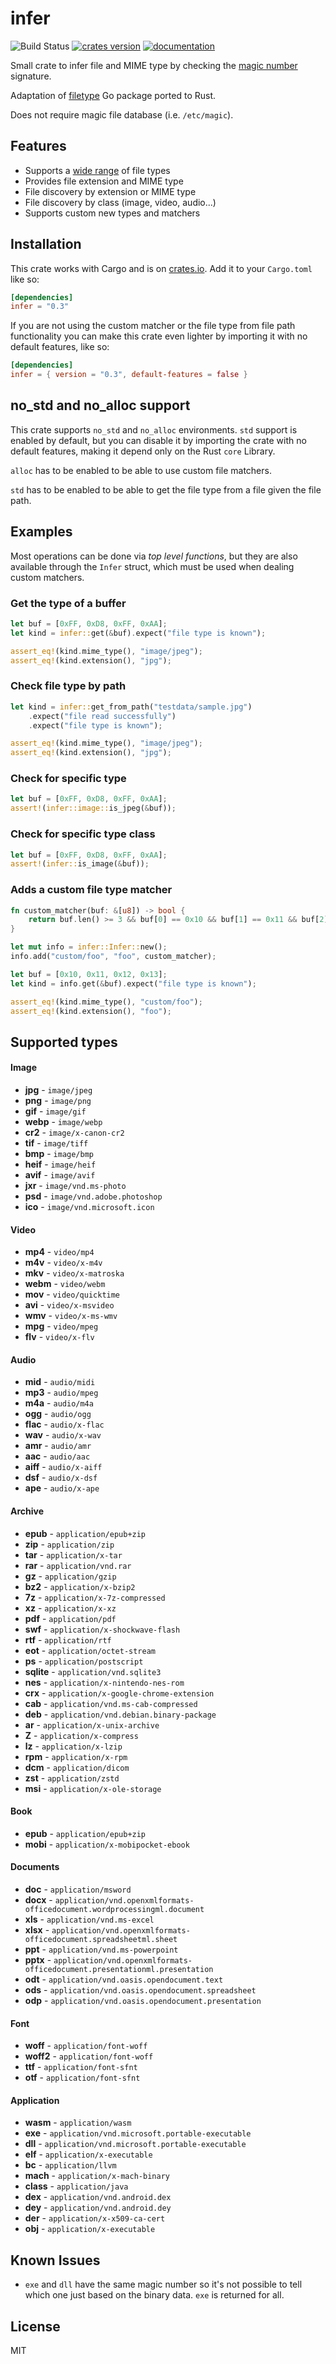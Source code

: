# infer

![Build Status](https://github.com/bojand/infer/workflows/build/badge.svg)
[![crates version](https://img.shields.io/crates/v/infer.svg)](https://crates.io/crates/infer)
[![documentation](https://docs.rs/infer/badge.svg)](https://docs.rs/infer)

Small crate to infer file and MIME type by checking the
[magic number](https://en.wikipedia.org/wiki/Magic_number_(programming)) signature. 

Adaptation of [filetype](https://github.com/h2non/filetype) Go package ported to Rust. 

Does not require magic file database (i.e. `/etc/magic`). 

## Features

- Supports a [wide range](#supported-types) of file types
- Provides file extension and MIME type
- File discovery by extension or MIME type
- File discovery by class (image, video, audio...)
- Supports custom new types and matchers

## Installation

This crate works with Cargo and is on [crates.io](https://crates.io/crates/infer).
Add it to your `Cargo.toml` like so:

```toml
[dependencies]
infer = "0.3"
```

If you are not using the custom matcher or the file type from file path functionality you
can make this crate even lighter by importing it with no default features, like so:

```toml
[dependencies]
infer = { version = "0.3", default-features = false }
```

## no_std and no_alloc support

This crate supports `no_std` and `no_alloc` environments. `std` support is enabled by default,
but you can disable it by importing the crate with no default features, making it depend
only on the Rust `core` Library.

`alloc` has to be enabled to be able to use custom file matchers.

`std` has to be enabled to be able to get the file type from a file given the file path.

## Examples

Most operations can be done via _top level functions_, but they are also available through the `Infer`
struct, which must be used when dealing custom matchers.

### Get the type of a buffer

```rust
let buf = [0xFF, 0xD8, 0xFF, 0xAA];
let kind = infer::get(&buf).expect("file type is known");

assert_eq!(kind.mime_type(), "image/jpeg");
assert_eq!(kind.extension(), "jpg");
```

### Check file type by path

```rust
let kind = infer::get_from_path("testdata/sample.jpg")
    .expect("file read successfully")
    .expect("file type is known");

assert_eq!(kind.mime_type(), "image/jpeg");
assert_eq!(kind.extension(), "jpg");
```

### Check for specific type

```rust
let buf = [0xFF, 0xD8, 0xFF, 0xAA];
assert!(infer::image::is_jpeg(&buf));
```

### Check for specific type class

```rust
let buf = [0xFF, 0xD8, 0xFF, 0xAA];
assert!(infer::is_image(&buf));
```

### Adds a custom file type matcher
    
```rust
fn custom_matcher(buf: &[u8]) -> bool {
    return buf.len() >= 3 && buf[0] == 0x10 && buf[1] == 0x11 && buf[2] == 0x12;
}

let mut info = infer::Infer::new();
info.add("custom/foo", "foo", custom_matcher);

let buf = [0x10, 0x11, 0x12, 0x13];
let kind = info.get(&buf).expect("file type is known");

assert_eq!(kind.mime_type(), "custom/foo");
assert_eq!(kind.extension(), "foo");
```

## Supported types

#### Image

- **jpg** - `image/jpeg`
- **png** - `image/png`
- **gif** - `image/gif`
- **webp** - `image/webp`
- **cr2** - `image/x-canon-cr2`
- **tif** - `image/tiff`
- **bmp** - `image/bmp`
- **heif** - `image/heif`
- **avif** - `image/avif`
- **jxr** - `image/vnd.ms-photo`
- **psd** - `image/vnd.adobe.photoshop`
- **ico** - `image/vnd.microsoft.icon`

#### Video

- **mp4** - `video/mp4`
- **m4v** - `video/x-m4v`
- **mkv** - `video/x-matroska`
- **webm** - `video/webm`
- **mov** - `video/quicktime`
- **avi** - `video/x-msvideo`
- **wmv** - `video/x-ms-wmv`
- **mpg** - `video/mpeg`
- **flv** - `video/x-flv`

#### Audio

- **mid** - `audio/midi`
- **mp3** - `audio/mpeg`
- **m4a** - `audio/m4a`
- **ogg** - `audio/ogg`
- **flac** - `audio/x-flac`
- **wav** - `audio/x-wav`
- **amr** - `audio/amr`
- **aac** - `audio/aac`
- **aiff** - `audio/x-aiff`
- **dsf** - `audio/x-dsf`
- **ape** - `audio/x-ape`

#### Archive

- **epub** - `application/epub+zip`
- **zip** - `application/zip`
- **tar** - `application/x-tar`
- **rar** - `application/vnd.rar`
- **gz** - `application/gzip`
- **bz2** - `application/x-bzip2`
- **7z** - `application/x-7z-compressed`
- **xz** - `application/x-xz`
- **pdf** - `application/pdf`
- **swf** - `application/x-shockwave-flash`
- **rtf** - `application/rtf`
- **eot** - `application/octet-stream`
- **ps** - `application/postscript`
- **sqlite** - `application/vnd.sqlite3`
- **nes** - `application/x-nintendo-nes-rom`
- **crx** - `application/x-google-chrome-extension`
- **cab** - `application/vnd.ms-cab-compressed`
- **deb** - `application/vnd.debian.binary-package`
- **ar** - `application/x-unix-archive`
- **Z** - `application/x-compress`
- **lz** - `application/x-lzip`
- **rpm** - `application/x-rpm`
- **dcm** - `application/dicom`
- **zst** - `application/zstd`
- **msi** - `application/x-ole-storage`

#### Book

- **epub** - `application/epub+zip`
- **mobi** - `application/x-mobipocket-ebook`

#### Documents

- **doc** - `application/msword`
- **docx** - `application/vnd.openxmlformats-officedocument.wordprocessingml.document`
- **xls** - `application/vnd.ms-excel`
- **xlsx** - `application/vnd.openxmlformats-officedocument.spreadsheetml.sheet`
- **ppt** - `application/vnd.ms-powerpoint`
- **pptx** - `application/vnd.openxmlformats-officedocument.presentationml.presentation`
- **odt** - `application/vnd.oasis.opendocument.text`
- **ods** - `application/vnd.oasis.opendocument.spreadsheet`
- **odp** - `application/vnd.oasis.opendocument.presentation`

#### Font

- **woff** - `application/font-woff`
- **woff2** - `application/font-woff`
- **ttf** - `application/font-sfnt`
- **otf** - `application/font-sfnt`

#### Application

- **wasm** - `application/wasm`
- **exe** - `application/vnd.microsoft.portable-executable`
- **dll** - `application/vnd.microsoft.portable-executable`
- **elf** - `application/x-executable`
- **bc** - `application/llvm`
- **mach** - `application/x-mach-binary`
- **class** - `application/java`
- **dex** - `application/vnd.android.dex`
- **dey** - `application/vnd.android.dey`
- **der** - `application/x-x509-ca-cert`
- **obj** - `application/x-executable`

## Known Issues

- `exe` and `dll` have the same magic number so it's not possible to tell which one just based on the binary data. `exe` is returned for all.

## License

MIT
